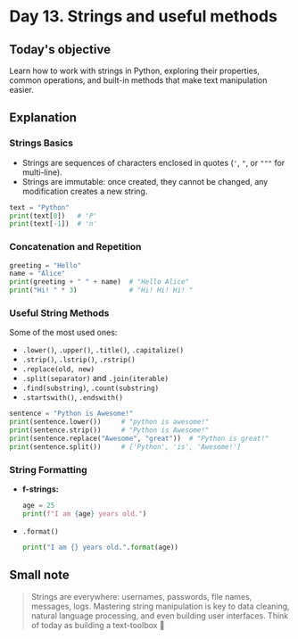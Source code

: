 # Day 13. Strings and useful methods
## Today's objective 
Learn how to work with strings in Python, exploring their properties, common operations, and built-in methods that make text manipulation easier.

## Explanation 

### Strings Basics
- Strings are sequences of characters enclosed in quotes (`'`, `"`, or `"""` for multi-line).
- Strings are immutable: once created, they cannot be changed, any modification creates a new string.

```python
text = "Python"
print(text[0])   # 'P'
print(text[-1])  # 'n'
```
### Concatenation and Repetition
```python
greeting = "Hello"
name = "Alice"
print(greeting + " " + name)  # "Hello Alice"
print("Hi! " * 3)             # "Hi! Hi! Hi! "
```

### Useful String Methods

Some of the most used ones:

- `.lower()`, `.upper()`, `.title()`, `.capitalize()`
- `.strip()`, `.lstrip()`, `.rstrip()`
- `.replace(old, new)`
- `.split(separator)` and `.join(iterable)`
- `.find(substring)`, `.count(substring)`
- `.startswith()`, `.endswith()`

```python
sentence = "Python is Awesome!"
print(sentence.lower())     # "python is awesome!"
print(sentence.strip())     # "Python is Awesome!"
print(sentence.replace("Awesome", "great"))  # "Python is great!"
print(sentence.split())     # ['Python', 'is', 'Awesome!']
```

### String Formatting
- **f-strings:** 
    ```python
    age = 25
    print(f"I am {age} years old.") 
    ```
- `.format()`
    ```python 
    print("I am {} years old.".format(age))
    ```

## Small note 
> Strings are everywhere: usernames, passwords, file names, messages, logs. Mastering string manipulation is key to data cleaning, natural language processing, and even building user interfaces. Think of today as building a text-toolbox 🌱